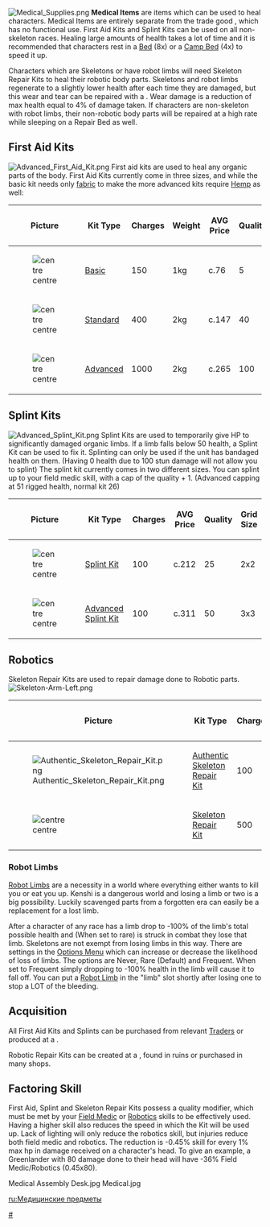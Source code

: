 ![](Medical_Supplies.png "Medical_Supplies.png") **Medical Items** are
items which can be used to heal characters. Medical Items are entirely
separate from the trade good [](Medical_Supplies.md), which has no functional use.
First Aid Kits and Splint Kits can be used on all non-skeleton races.
Healing large amounts of health takes a lot of time and it is
recommended that characters rest in a [Bed](Bed.md "wikilink") (8x) or a
[Camp Bed](Camp_Bed.md "wikilink") (4x) to speed it up.

Characters which are Skeletons or have robot limbs will need Skeleton
Repair Kits to heal their robotic body parts. Skeletons and robot limbs
regenerate to a slightly lower health after each time they are damaged,
but this wear and tear can be repaired with a [](Skeleton_Repair_Bed.md). Wear damage is a reduction of max
health equal to 4% of damage taken. If characters are non-skeleton with
robot limbs, their non-robotic body parts will be repaired at a high
rate while sleeping on a Repair Bed as well.

## First Aid Kits

![](Advanced_First_Aid_Kit.png "Advanced_First_Aid_Kit.png") First aid
kits are used to heal any organic parts of the body. First Aid Kits
currently come in three sizes, and while the basic kit needs only
[fabric](Fabrics.md "wikilink") to make the more advanced kits require
[Hemp](Hemp.md "wikilink") as well:

<table>
<thead>
<tr class="header">
<th><p>Picture</p></th>
<th><p>Kit Type</p></th>
<th><p>Charges</p></th>
<th><p>Weight</p></th>
<th><p>AVG Price</p></th>
<th><p>Quality</p></th>
<th><p>Grid Size</p></th>
<th><p>~Charge/Cat</p></th>
<th><p>Charge/Grid</p></th>
</tr>
</thead>
<tbody>
<tr class="odd">
<td><figure>
<img src="Basic_First_Aid_Kit.png" title="centre" />
<figcaption>centre</figcaption>
</figure></td>
<td><p><a href="Basic_First_Aid_Kit" title="wikilink">Basic</a></p></td>
<td><p>150</p></td>
<td><p>1kg</p></td>
<td><p>c.76</p></td>
<td><p>5</p></td>
<td><p>1x2</p></td>
<td><p>1.973</p></td>
<td><p>75</p></td>
</tr>
<tr class="even">
<td><figure>
<img src="Standard_First_Aid_Kit.png" title="centre" />
<figcaption>centre</figcaption>
</figure></td>
<td><p><a href="Standard_First_Aid_Kit"
title="wikilink">Standard</a></p></td>
<td><p>400</p></td>
<td><p>2kg</p></td>
<td><p>c.147</p></td>
<td><p>40</p></td>
<td><p>2x2</p></td>
<td><p>2.721</p></td>
<td><p>100</p></td>
</tr>
<tr class="odd">
<td><figure>
<img src="Advanced_First_Aid_Kit.png" title="centre" />
<figcaption>centre</figcaption>
</figure></td>
<td><p><a href="Advanced_First_Aid_Kit"
title="wikilink">Advanced</a></p></td>
<td><p>1000</p></td>
<td><p>2kg</p></td>
<td><p>c.265</p></td>
<td><p>100</p></td>
<td><p>2x3</p></td>
<td><p>3.77</p></td>
<td><p>166.67</p></td>
</tr>
</tbody>
</table>

## Splint Kits

![](Advanced_Splint_Kit.png "Advanced_Splint_Kit.png") Splint Kits are
used to temporarily give HP to significantly damaged organic limbs. If a
limb falls below 50 health, a Splint Kit can be used to fix it.
Splinting can only be used if the unit has bandaged health on them.
(Having 0 health due to 100 stun damage will not allow you to splint)
The splint kit currently comes in two different sizes. You can splint up
to your field medic skill, with a cap of the quality + 1. (Advanced
capping at 51 rigged health, normal kit 26)

<table>
<thead>
<tr class="header">
<th><p>Picture</p></th>
<th><p>Kit Type</p></th>
<th><p>Charges</p></th>
<th><p>AVG Price</p></th>
<th><p>Quality</p></th>
<th><p>Grid Size</p></th>
</tr>
</thead>
<tbody>
<tr class="odd">
<td><figure>
<img src="Splint_Kit.png" title="centre" />
<figcaption>centre</figcaption>
</figure></td>
<td><p><a href="Splint_Kit" title="wikilink">Splint Kit</a></p></td>
<td><p>100</p></td>
<td><p>c.212</p></td>
<td><p>25</p></td>
<td><p>2x2</p></td>
</tr>
<tr class="even">
<td><figure>
<img src="Advanced_Splint_Kit.png" title="centre" />
<figcaption>centre</figcaption>
</figure></td>
<td><p><a href="Advanced_Splint_Kit" title="wikilink">Advanced Splint
Kit</a></p></td>
<td><p>100</p></td>
<td><p>c.311</p></td>
<td><p>50</p></td>
<td><p>3x3</p></td>
</tr>
</tbody>
</table>

## Robotics

Skeleton Repair Kits are used to repair damage done to Robotic parts.
![](Skeleton-Arm-Left.png "Skeleton-Arm-Left.png")

<table>
<thead>
<tr class="header">
<th><p>Picture</p></th>
<th><p>Kit Type</p></th>
<th><p>Charges</p></th>
<th><p>AVG Price</p></th>
<th><p>Quality</p></th>
<th><p>Grid Size</p></th>
</tr>
</thead>
<tbody>
<tr class="odd">
<td><figure>
<img src="Authentic_Skeleton_Repair_Kit.png"
title="Authentic_Skeleton_Repair_Kit.png" />
<figcaption>Authentic_Skeleton_Repair_Kit.png</figcaption>
</figure></td>
<td><p><a href="Authentic_Skeleton_Repair_Kit"
title="wikilink">Authentic Skeleton Repair Kit</a></p></td>
<td><p>100</p></td>
<td><p>c.1,865</p></td>
<td><p>20</p></td>
<td><p>2x3</p></td>
</tr>
<tr class="even">
<td><figure>
<img src="Skeleton_Repair_Kit.png" title="centre" />
<figcaption>centre</figcaption>
</figure></td>
<td><p><a href="Skeleton_Repair_Kit" title="wikilink">Skeleton Repair
Kit</a></p></td>
<td><p>500</p></td>
<td><p>c.4,341</p></td>
<td><p>50</p></td>
<td><p>2x3</p></td>
</tr>
</tbody>
</table>

### Robot Limbs

[Robot Limbs](Robot_Limbs.md "wikilink") are a necessity in a world where
everything either wants to kill you or eat you up. Kenshi is a dangerous
world and losing a limb or two is a big possibility. Luckily scavenged
parts from a forgotten era can easily be a replacement for a lost limb.

After a character of any race has a limb drop to -100% of the limb's
total possible health and (When set to rare) is struck in combat they
lose that limb. Skeletons are not exempt from losing limbs in this way.
There are settings in the [Options Menu](Options_Menu.md "wikilink") which
can increase or decrease the likelihood of loss of limbs. The options
are Never, Rare (Default) and Frequent. When set to Frequent simply
dropping to -100% health in the limb will cause it to fall off. You can
put a [Robot Limb](Robot_Limbs.md "wikilink") in the "limb" slot shortly
after losing one to stop a LOT of the bleeding.

## Acquisition

All First Aid Kits and Splints can be purchased from relevant
[Traders](Traders.md "wikilink") or produced at a [](Medical_Workbench.md).

Robotic Repair Kits can be created at a [](Robotics_Bench.md), found in ruins or purchased in many
shops.

## Factoring Skill

First Aid, Splint and Skeleton Repair Kits possess a quality modifier,
which must be met by your [Field Medic](Field_Medic.md "wikilink") or
[Robotics](Robotics.md "wikilink") skills to be effectively used. Having a
higher skill also reduces the speed in which the Kit will be used up.
Lack of lighting will only reduce the robotics skill, but injuries
reduce both field medic and robotics. The reduction is -0.45% skill for
every 1% max hp in damage received on a character's head. To give an
example, a Greenlander with 80 damage done to their head will have -36%
Field Medic/Robotics (0.45x80).

Medical Assembly Desk.jpg Medical.jpg

[ru:Медицинские предметы](ru:Медицинские_предметы "wikilink")

[\#](Category:Items "wikilink")